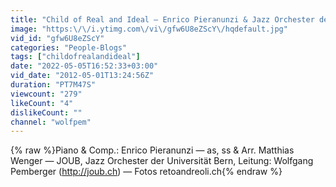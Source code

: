 ```yaml
---
title: "Child of Real and Ideal — Enrico Pieranunzi & Jazz Orchester der Universität Bern"
image: "https:\/\/i.ytimg.com\/vi\/gfw6U8eZScY\/hqdefault.jpg"
vid_id: "gfw6U8eZScY"
categories: "People-Blogs"
tags: ["childofrealandideal"]
date: "2022-05-05T16:52:33+03:00"
vid_date: "2012-05-01T13:24:56Z"
duration: "PT7M47S"
viewcount: "279"
likeCount: "4"
dislikeCount: ""
channel: "wolfpem"
---
```

{% raw %}Piano &amp; Comp.: Enrico Pieranunzi — as, ss &amp; Arr. Matthias Wenger — JOUB, Jazz Orchester der Universität Bern, Leitung: Wolfgang Pemberger (<a rel="nofollow" target="blank" href="http://joub.ch)">http://joub.ch)</a> — Fotos retoandreoli.ch{% endraw %}
